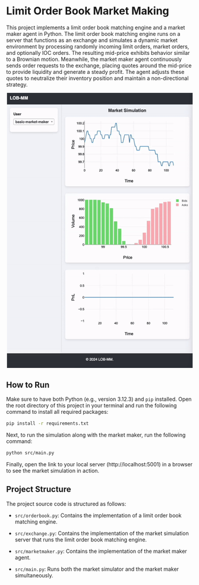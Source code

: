 # Limit Order Book Market Making
This project implements a limit order book matching engine and a market maker agent in Python. The limit order book matching engine runs on a server that functions as an exchange and simulates a dynamic market environment by processing randomly incoming limit orders, market orders, and optionally IOC orders. The resulting mid-price exhibits behavior similar to a Brownian motion. Meanwhile, the market maker agent continuously sends order requests to the exchange, placing quotes around the mid-price to provide liquidity and generate a steady profit. The agent adjusts these quotes to neutralize their inventory position and maintain a non-directional strategy.

<p align="center">
    <img src="img/result.gif" alt="result" width="500"/>
</p>

## How to Run

Make sure to have both Python (e.g., version 3.12.3) and `pip` installed. Open the root directory of this project in your terminal and run the following command to install all required packages:

```sh
pip install -r requirements.txt
```

Next, to run the simulation along with the market maker, run the following command:

```sh
python src/main.py
```

Finally, open the link to your local server (http://localhost:5001) in a browser to see the market simulation in action.

## Project Structure
The project source code is structured as follows:

- `src/orderbook.py`: Contains the implementation of a limit order book matching engine.

- `src/exchange.py`: Contains the implementation of the market simulation server that runs the limit order book matching engine.

- `src/marketmaker.py`: Contains the implementation of the market maker agent.

- `src/main.py`: Runs both the market simulator and the market maker simultaneously.
